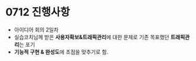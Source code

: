 # 0712 진행사항
- 아이디어 회의 2일차
- 실습코치님께 받은 **사용자확보&트래픽관리**에 대한 문제로 기존 목표했던 **트래픽관리**는 포기
- **기능적 구현 & 완성도**에 초점을 맞추기로 함.